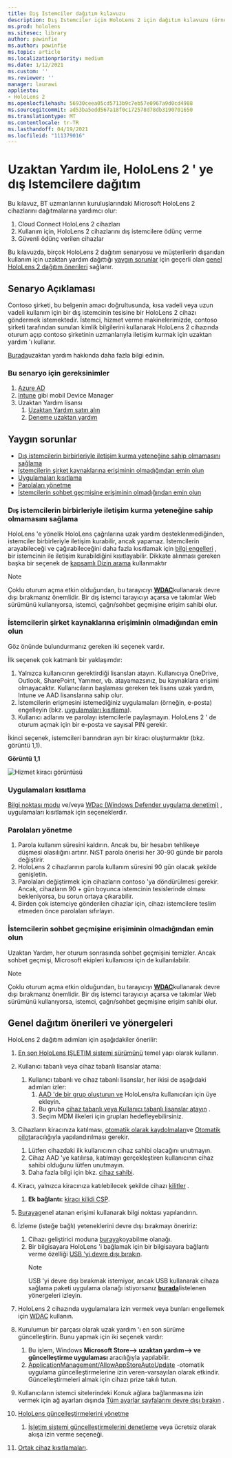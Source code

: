 ```yaml
---
title: Dış Istemciler dağıtım kılavuzu
description: Dış Istemciler için HoloLens 2 için dağıtım kılavuzu (örnek olarak uzaktan yardım ile)
ms.prod: hololens
ms.sitesec: library
author: pawinfie
ms.author: pawinfie
ms.topic: article
ms.localizationpriority: medium
ms.date: 1/12/2021
ms.custom: ''
ms.reviewer: ''
manager: laurawi
appliesto:
- HoloLens 2
ms.openlocfilehash: 56930ceea05cd5713b9c7eb57e0967a9d0cd4988
ms.sourcegitcommit: ad53ba5edd567a18f0c172578d78db3190701650
ms.translationtype: MT
ms.contentlocale: tr-TR
ms.lasthandoff: 04/19/2021
ms.locfileid: "111379016"
---
```

# <a name="deploying-hololens-2-to-external-clients-with-remote-assist"></a>Uzaktan Yardım ile, HoloLens 2 ' ye dış Istemcilere dağıtım

Bu kılavuz, BT uzmanlarının kuruluşlarındaki Microsoft HoloLens 2 cihazlarını dağıtmalarına yardımcı olur:

1. Cloud Connect HoloLens 2 cihazları
1. Kullanım için, HoloLens 2 cihazlarını dış istemcilere ödünç verme
1. Güvenli ödünç verilen cihazlar

Bu kılavuzda, birçok HoloLens 2 dağıtım senaryosu ve müşterilerin dışarıdan kullanım için uzaktan yardım dağıttığı [yaygın sorunlar](#common-concerns) için geçerli olan [genel HoloLens 2 dağıtım önerileri](#general-deployment-recommendations-and-instructions) sağlanır.

## <a name="scenario-description"></a>Senaryo Açıklaması

Contoso şirketi, bu belgenin amacı doğrultusunda, kısa vadeli veya uzun vadeli kullanım için bir dış istemcinin tesisine bir HoloLens 2 cihazı göndermek istemektedir. İstemci, hizmet verme makinelerimizde, contoso şirketi tarafından sunulan kimlik bilgilerini kullanarak HoloLens 2 cihazında oturum açıp contoso şirketinin uzmanlarıyla iletişim kurmak için uzaktan yardım 'ı kullanır.

[Burada](https://docs.microsoft.com/hololens/hololens2-cloud-connected-overview#learn-about-remote-assist)uzaktan yardım hakkında daha fazla bilgi edinin.

### <a name="requirements-for-this-scenario"></a>Bu senaryo için gereksinimler

1. [Azure AD](https://docs.microsoft.com/azure/active-directory/fundamentals/active-directory-whatis)
1. [Intune](https://docs.microsoft.com/mem/intune/fundamentals/free-trial-sign-up) gibi mobil Device Manager
1. Uzaktan Yardım lisansı
    1. [Uzaktan Yardım satın alın](https://docs.microsoft.com/dynamics365/mixed-reality/remote-assist/buy-remote-assist)
    1. [Deneme uzaktan yardım](https://docs.microsoft.com/dynamics365/mixed-reality/remote-assist/try-remote-assist)

## <a name="common-concerns"></a>Yaygın sorunlar

- [Dış istemcilerin birbirleriyle iletişim kurma yeteneğine sahip olmamasını sağlama](#how-to-ensure-that-external-clients-do-not-have-the-ability-to-communicate-with-one-another)
- [İstemcilerin şirket kaynaklarına erişiminin olmadığından emin olun](#how-to-ensure-that-clients-do-not-have-access-to-company-resources)
- [Uygulamaları kısıtlama](#how-to-restrict-apps)
- [Parolaları yönetme](#how-to-manage-passwords)
- [İstemcilerin sohbet geçmişine erişiminin olmadığından emin olun](#how-to-ensure-that-clients-do-not-have-access-to-chat-history)

### <a name="how-to-ensure-that-external-clients-do-not-have-the-ability-to-communicate-with-one-another"></a>Dış istemcilerin birbirleriyle iletişim kurma yeteneğine sahip olmamasını sağlama

HoloLens 'e yönelik HoloLens çağrılarına uzak yardım desteklenmediğinden, istemciler birbirleriyle iletişim kurabilir, ancak yapamaz. İstemcilerin arayabileceği ve çağırabileceğini daha fazla kısıtlamak için  [bilgi engelleri](https://docs.microsoft.com/microsoft-365/compliance/information-barriers?view=o365-worldwide) , bir istemcinin ile iletişim kurabildiğini kısıtlayabilir. Dikkate alınması gereken başka bir seçenek de [kapsamlı Dizin arama](https://docs.microsoft.com/MicrosoftTeams/teams-scoped-directory-search) kullanmaktır

 > [!NOTE]
> Çoklu oturum açma etkin olduğundan, bu tarayıcıyı [**WDAC**](https://docs.microsoft.com/hololens/windows-defender-application-control-wdac)kullanarak devre dışı bırakmanız önemlidir. Bir dış istemci tarayıcıyı açarsa ve takımlar Web sürümünü kullanıyorsa, istemci, çağrı/sohbet geçmişine erişim sahibi olur.

### <a name="how-to-ensure-that-clients-do-not-have-access-to-company-resources"></a>İstemcilerin şirket kaynaklarına erişiminin olmadığından emin olun

Göz önünde bulundurmanız gereken iki seçenek vardır.

İlk seçenek çok katmanlı bir yaklaşımdır:

1. Yalnızca kullanıcının gerektirdiği lisansları atayın. Kullanıcıya OneDrive, Outlook, SharePoint, Yammer, vb. atayamazsınız, bu kaynaklara erişimi olmayacaktır. Kullanıcıların başlaması gereken tek lisans uzak yardım, Intune ve AAD lisanslarına sahip olur.
1. İstemcilerin erişmesini istemediğiniz uygulamaları (örneğin, e-posta) engelleyin (bkz. [uygulamaları kısıtlama](#how-to-restrict-apps)).
1. Kullanıcı adlarını ve parolayı istemcilerle paylaşmayın. HoloLens 2 ' de oturum açmak için bir e-posta ve sayısal PIN gerekir.

İkinci seçenek, istemcileri barındıran ayrı bir kiracı oluşturmaktır (bkz. görüntü 1,1).

**Görüntü 1,1**

![Hizmet kiracı görüntüsü](./images/hololens-service-tenant-image.png)

### <a name="how-to-restrict-apps"></a>Uygulamaları kısıtlama

[Bilgi noktası modu](https://docs.microsoft.com/hololens/hololens-kiosk) ve/veya [WDac (Windows Defender uygulama denetimi)](https://docs.microsoft.com/hololens/windows-defender-application-control-wdac) , uygulamaları kısıtlamak için seçeneklerdir.

### <a name="how-to-manage-passwords"></a>Parolaları yönetme

1. Parola kullanım süresini kaldırın. Ancak bu, bir hesabın tehlikeye düşmesi olasılığını artırır. NıST parola önerisi her 30-90 günde bir parola değiştirir.
1. HoloLens 2 cihazlarının parola kullanım süresini 90 gün olacak şekilde genişletin.
1. Parolaları değiştirmek için cihazların contoso 'ya döndürülmesi gerekir. Ancak, cihazların 90 + gün boyunca istemcinin tesislerinde olması bekleniyorsa, bu sorun ortaya çıkarabilir.  
1. Birden çok istemciye gönderilen cihazlar için, cihazı istemcilere teslim etmeden önce parolaları sıfırlayın.

### <a name="how-to-ensure-that-clients-do-not-have-access-to-chat-history"></a>İstemcilerin sohbet geçmişine erişiminin olmadığından emin olun

Uzaktan Yardım, her oturum sonrasında sohbet geçmişini temizler. Ancak sohbet geçmişi, Microsoft ekipleri kullanıcısı için de kullanılabilir.

> [!NOTE]
> Çoklu oturum açma etkin olduğundan, bu tarayıcıyı [**WDAC**](https://docs.microsoft.com/hololens/windows-defender-application-control-wdac)kullanarak devre dışı bırakmanız önemlidir. Bir dış istemci tarayıcıyı açarsa ve takımlar Web sürümünü kullanıyorsa, istemci, çağrı/sohbet geçmişine erişim sahibi olur.

## <a name="general-deployment-recommendations-and-instructions"></a>Genel dağıtım önerileri ve yönergeleri

HoloLens 2 dağıtım adımları için aşağıdakiler önerilir:

1. [En son HoloLens IŞLETIM sistemi sürümünü](https://aka.ms/hololens2download) temel yapı olarak kullanın.
1. Kullanıcı tabanlı veya cihaz tabanlı lisanslar atama:
    1. Kullanıcı tabanlı ve cihaz tabanlı lisanslar, her ikisi de aşağıdaki adımları izler:
        1. [AAD 'de bir grup oluşturun ve](https://docs.microsoft.com/azure/active-directory/fundamentals/active-directory-groups-create-azure-portal#create-a-basic-group-and-add-members) HoloLens/ra kullanıcıları için üye ekleyin.
        1. Bu gruba [cihaz tabanlı veya Kullanıcı tabanlı lisanslar atayın](https://docs.microsoft.com/azure/active-directory/enterprise-users/licensing-groups-assign#:~:text=In%20this%20article%201%20Assign%20the%20required%20licenses,3%20Check%20for%20license%20problems%20and%20resolve%20them) .
        1. Seçim MDM ilkeleri için grupları hedefleyebilirsiniz.

1. Cihazların kiracınıza katılması, [otomatik olarak kaydolmaları](https://docs.microsoft.com/hololens/hololens-enroll-mdm#auto-enrollment-in-mdm)ve [Otomatik pilot](https://docs.microsoft.com/hololens/hololens2-autopilot)aracılığıyla yapılandırılması gerekir.
    1. Lütfen cihazdaki ilk kullanıcının cihaz sahibi olacağını unutmayın.
    1. Cihaz AAD 'ye katılırsa, katılmayı gerçekleştiren kullanıcının cihaz sahibi olduğunu lütfen unutmayın.
    1. Daha fazla bilgi için bkz. [cihaz sahibi](https://docs.microsoft.com/hololens/security-adminless-os#device-owner).
1. Kiracı, yalnızca kiracınıza katılebilecek şekilde cihazı [kilitler](https://docs.microsoft.com/hololens/hololens-release-notes#tenantlockdown-csp-and-autopilot) .
    1. **Ek bağlantı:** [kiracı kilidi CSP](https://docs.microsoft.com/windows/client-management/mdm/tenantlockdown-csp).
1. [Buraya](https://docs.microsoft.com/hololens/hololens-global-assigned-access-kiosk)genel atanan erişimi kullanarak bilgi noktası yapılandırın.
1. İzleme (isteğe bağlı) yeteneklerini devre dışı bırakmayı öneririz:
    1. Cihazı geliştirici moduna [buraya](https://docs.microsoft.com/windows/client-management/mdm/policy-csp-applicationmanagement#applicationmanagement-allowdeveloperunlock)koyabilme olanağı.
    1. Bir bilgisayara HoloLens 'i bağlamak için bir bilgisayara bağlantı verme özelliği [USB 'yi devre dışı bırakın](https://docs.microsoft.com/windows/client-management/mdm/policy-csp-connectivity#connectivity-allowusbconnection).
       > [!NOTE]
        > USB 'yi devre dışı bırakmak istemiyor, ancak USB kullanarak cihaza sağlama paketi uygulama olanağı istiyorsanız [**burada**](https://docs.microsoft.com/windows/client-management/mdm/policy-csp-security#security-allowaddprovisioningpackage)listelenen yönergeleri izleyin.

1. HoloLens 2 cihazında uygulamalara izin vermek veya bunları engellemek için [WDAC](https://docs.microsoft.com/hololens/windows-defender-application-control-wdac) kullanın.
1. Kurulumun bir parçası olarak uzak yardım 'ı en son sürüme güncelleştirin. Bunu yapmak için iki seçenek vardır:
    1. Bu işlem, Windows **Microsoft Store--> uzaktan yardım--> ve güncelleştirme uygulaması** aracılığıyla yapılabilir.
    1. [ApplicationManagement/AllowAppStoreAutoUpdate](https://docs.microsoft.com/windows/client-management/mdm/policy-csp-applicationmanagement#applicationmanagement-allowappstoreautoupdate) -otomatik uygulama güncelleştirmelerine izin veren-varsayılan olarak etkindir. Güncelleştirmeleri almak için cihazı prize takılı tutun.
1. Kullanıcıların istemci sitelerindeki Konuk ağlara bağlanmasına izin vermek için ağ ayarları dışında [Tüm ayarlar sayfalarını devre dışı bırakın](https://docs.microsoft.com/hololens/settings-uri-list) .
1. [HoloLens güncelleştirmelerini yönetme](https://docs.microsoft.com/hololens/hololens-updates)
    1. [İşletim sistemi güncelleştirmelerini denetleme](https://docs.microsoft.com/mem/intune/protect/windows-update-for-business-configure#create-and-assign-update-rings) veya ücretsiz olarak akışa izin verme seçeneği.
1. [Ortak cihaz kısıtlamaları](https://docs.microsoft.com/hololens/hololens-common-device-restrictions).
